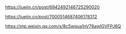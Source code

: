 https://juejin.cn/post/6942492146725290020

https://juejin.cn/post/7000514687406178312

https://mp.weixin.qq.com/s/8c5wqua1nV78awIGVFPJ6Q
